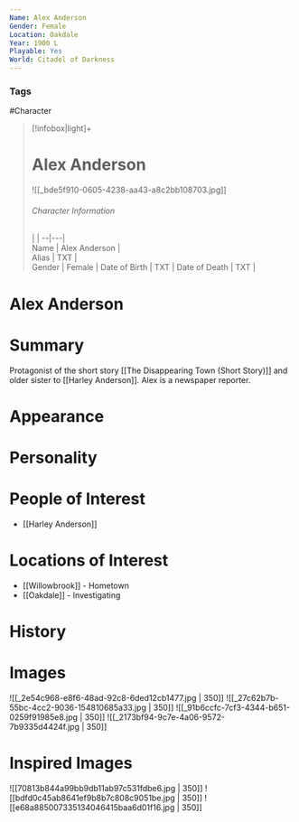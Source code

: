 ```yaml
---
Name: Alex Anderson
Gender: Female
Location: Oakdale
Year: 1900 L
Playable: Yes
World: Citadel of Darkness
---
```


### Tags
#Character 

> [!infobox|light]+  
> # Alex Anderson  
> ![[_bde5f910-0605-4238-aa43-a8c2bb108703.jpg]]
> ###### Character Information
>  |   |
> --|---|  
> Name | Alex Anderson |  
> Alias | TXT |  
> Gender | Female |
> Date of Birth | TXT |
> Date of Death | TXT |

# Alex Anderson

# Summary
Protagonist of the short story [[The Disappearing Town (Short Story)]] and older sister to [[Harley Anderson]]. Alex is a newspaper reporter.
# Appearance

# Personality

# People of Interest
- [[Harley Anderson]]

# Locations of Interest
- [[Willowbrook]] - Hometown
- [[Oakdale]] - Investigating
# History

# Images

![[_2e54c968-e8f6-48ad-92c8-6ded12cb1477.jpg | 350]]
![[_27c62b7b-55bc-4cc2-9036-154810685a33.jpg | 350]]
![[_91b6ccfc-7cf3-4344-b651-0259f91985e8.jpg | 350]]
![[_2173bf94-9c7e-4a06-9572-7b9335d4424f.jpg | 350]]
# Inspired Images
![[70813b844a99bb9db11ab97c531fdbe6.jpg | 350]]
![[bdfd0c45ab8641ef9b8b7c808c9051be.jpg | 350]]
![[e68a885007335134046415baa6d01f16.jpg | 350]]